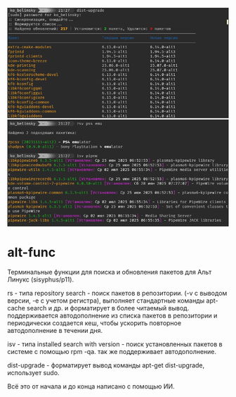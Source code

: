 ![upgrade](/preview_dist-upgrade.png?raw=true)
![search](/preview_search.png?raw=true)


# alt-func
Терминальные функции для поиска и обновления пакетов для Альт Линукс (sisyphus/p11).


rs - типа repository search - поиск пакетов в репозитории. (-v с выводом версии, -e с учетом регистра), выполняет стандартные команды apt-cache search и др. и форматирует в более читаемый вывод.
поддерживается автодополнение из списка пакетов в репозитории и периодически создается кеш, чтобы ускорить повторное автодополнение в течении дня.

isv - типа installed search with version - поиск установленных пакетов в системе с помощью rpm -qa. так же поддерживает автодополнение.

dist-upgrade - форматирует вывод команды apt-get dist-upgrade, использует sudo.

Всё это от начала и до конца написано с помощью ИИ.
